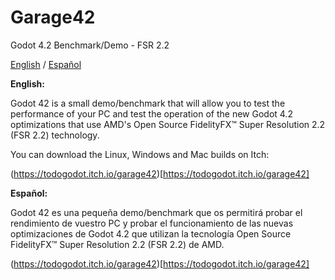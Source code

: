 # Garage42
Godot 4.2 Benchmark/Demo - FSR 2.2

<p><a href="#english">English</a> / <a href="#spanish">Español</a></p>

<p><strong>English:</strong></p>

<p name="english">Godot 42 is a small demo/benchmark that will allow you to test the performance of your PC and test the operation of the new Godot 4.2 optimizations that use AMD's Open Source FidelityFX&trade; Super Resolution 2.2 (FSR 2.2) technology.</p>

You can download the Linux, Windows and Mac builds on Itch:

(https://todogodot.itch.io/garage42)[https://todogodot.itch.io/garage42]


<p><strong>Español:</strong></p>

<p name="spanish">Godot 42 es una pequeña demo/benchmark que os permitirá probar el rendimiento de vuestro PC y probar el funcionamiento de las nuevas optimizaciones de Godot 4.2 que utilizan la tecnología Open Source FidelityFX&trade; Super Resolution 2.2 (FSR 2.2) de AMD.</p>

(https://todogodot.itch.io/garage42)[https://todogodot.itch.io/garage42]
